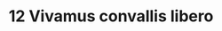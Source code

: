 ---
title: 12 Vivamus convallis libero
image: 15.jpg
thumbnail: 15.jpg
caption: 12 Sed velit lacus, laoreet at venenatis convallis in lorem tincidunt.
---